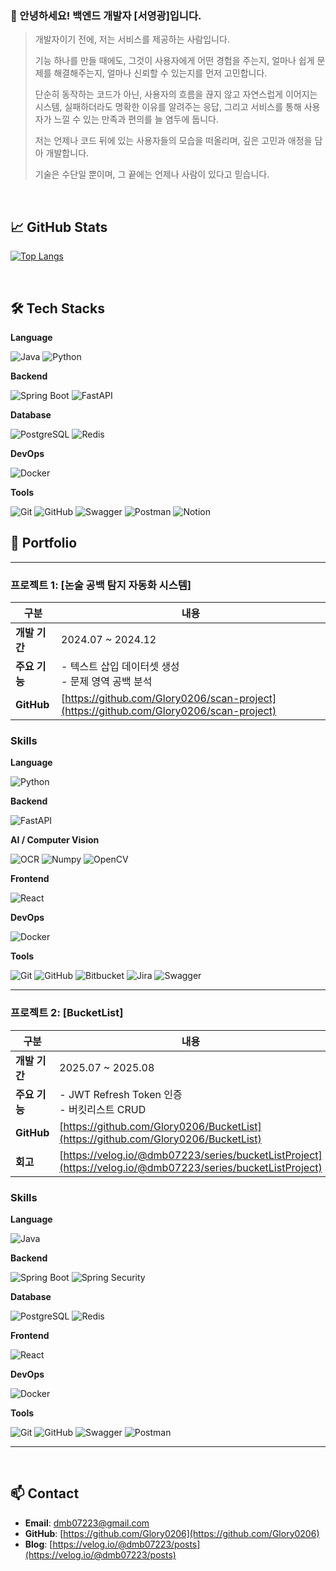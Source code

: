 ### 👋 안녕하세요! 백엔드 개발자 [서영광]입니다.

> 개발자이기 전에, 저는 서비스를 제공하는 사람입니다.
>
> 기능 하나를 만들 때에도, 그것이 사용자에게 어떤 경험을 주는지, 얼마나 쉽게 문제를 해결해주는지, 얼마나 신뢰할 수 있는지를 먼저 고민합니다.
>
> 단순히 동작하는 코드가 아닌, 사용자의 흐름을 끊지 않고 자연스럽게 이어지는 시스템, 실패하더라도 명확한 이유를 알려주는 응답, 그리고 서비스를 통해 사용자가 느낄 수 있는 만족과 편의를 늘 염두에 둡니다.
>
> 저는 언제나 코드 뒤에 있는 사용자들의 모습을 떠올리며, 깊은 고민과 애정을 담아 개발합니다.
>
> 기술은 수단일 뿐이며, 그 끝에는 언제나 사람이 있다고 믿습니다.

<br/>

## 📈 GitHub Stats

[![Top Langs](https://github-readme-stats.vercel.app/api/top-langs/?username=Glory0206&layout=compact&theme=tokyonight)](https://github.com/anuraghazra/github-readme-stats)

<br/>

## 🛠️ Tech Stacks

**Language**

<img src="https://img.shields.io/badge/Java-ED8B00?style=for-the-badge&logo=openjdk&logoColor=white" alt="Java"/>
<img src="https://img.shields.io/badge/Python-3776AB?style=for-the-badge&logo=python&logoColor=white" alt="Python"/>

**Backend**

<img src="https://img.shields.io/badge/Spring Boot-6DB33F?style=for-the-badge&logo=spring-boot&logoColor=white" alt="Spring Boot"/>
<img src="https://img.shields.io/badge/FastAPI-009688?style=for-the-badge&logo=fastapi&logoColor=white" alt="FastAPI"/>

**Database**

![PostgreSQL](https://img.shields.io/badge/postgresql-4169E1.svg?&style=for-the-badge&logo=postgresql&logoColor=white)
<img src="https://img.shields.io/badge/Redis-DC382D?style=for-the-badge&logo=redis&logoColor=white" alt="Redis"/>

**DevOps**

<img src="https://img.shields.io/badge/Docker-2496ED?style=for-the-badge&logo=docker&logoColor=white" alt="Docker"/>

**Tools**

<img src="https://img.shields.io/badge/Git-F05032?style=for-the-badge&logo=git&logoColor=white" alt="Git"/> <img src="https://img.shields.io/badge/GitHub-181717?style=for-the-badge&logo=github&logoColor=white" alt="GitHub"/>
<img src="https://img.shields.io/badge/Swagger-85EA2D?style=for-the-badge&logo=swagger&logoColor=black" alt="Swagger"/>
![Postman](https://img.shields.io/badge/postman-FF6C37.svg?&style=for-the-badge&logo=postman&logoColor=white)
![Notion](https://img.shields.io/badge/notion-000000.svg?&style=for-the-badge&logo=notion&logoColor=white)
<br/>

## 📂 Portfolio

---

### 프로젝트 1: [논술 공백 탐지 자동화 시스템]

| 구분          | 내용                                                                                   |
| ------------- | -------------------------------------------------------------------------------------- |
| **개발 기간** | 2024.07 ~ 2024.12                                                                      |
| **주요 기능** | - 텍스트 삽입 데이터셋 생성 <br> - 문제 영역 공백 분석                                 |
| **GitHub**    | [https://github.com/Glory0206/scan-project](https://github.com/Glory0206/scan-project) |

### Skills

**Language**

<img src="https://img.shields.io/badge/Python-3776AB?style=for-the-badge&logo=python&logoColor=white" alt="Python"/>

**Backend**

<img src="https://img.shields.io/badge/FastAPI-009688?style=for-the-badge&logo=fastapi&logoColor=white" alt="FastAPI"/>

**AI / Computer Vision**

<img src="https://img.shields.io/badge/OCR-FF6F00?style=for-the-badge" alt="OCR"/> <img src="https://img.shields.io/badge/Numpy-013243?style=for-the-badge&logo=numpy&logoColor=white" alt="Numpy"/> <img src="https://img.shields.io/badge/OpenCV-5C3EE8?style=for-the-badge&logo=opencv&logoColor=white" alt="OpenCV"/>

**Frontend**

  <img src="https://img.shields.io/badge/React-61DAFB?style=for-the-badge&logo=react&logoColor=black" alt="React"/>

**DevOps**

<img src="https://img.shields.io/badge/Docker-2496ED?style=for-the-badge&logo=docker&logoColor=white" alt="Docker"/>

**Tools**

<img src="https://img.shields.io/badge/Git-F05032?style=for-the-badge&logo=git&logoColor=white" alt="Git"/> <img src="https://img.shields.io/badge/GitHub-181717?style=for-the-badge&logo=github&logoColor=white" alt="GitHub"/> <img src="https://img.shields.io/badge/Bitbucket-0052CC?style=for-the-badge&logo=bitbucket&logoColor=white" alt="Bitbucket"/> <img src="https://img.shields.io/badge/Jira-0052CC?style=for-the-badge&logo=jira&logoColor=white" alt="Jira"/> <img src="https://img.shields.io/badge/Swagger-85EA2D?style=for-the-badge&logo=swagger&logoColor=black" alt="Swagger"/>

---

### 프로젝트 2: [BucketList]

| 구분          | 내용                                                                                                       |
| ------------- | ---------------------------------------------------------------------------------------------------------- |
| **개발 기간** | 2025.07 ~ 2025.08                                                                                          |
| **주요 기능** | - JWT Refresh Token 인증 <br> - 버킷리스트 CRUD <br>                                                       |
| **GitHub**    | [https://github.com/Glory0206/BucketList](https://github.com/Glory0206/BucketList)                         |
| **회고**      | [https://velog.io/@dmb07223/series/bucketListProject](https://velog.io/@dmb07223/series/bucketListProject) |

### Skills

**Language**

<img src="https://img.shields.io/badge/Java-ED8B00?style=for-the-badge&logo=openjdk&logoColor=white" alt="Java"/>

**Backend**

<img src="https://img.shields.io/badge/Spring Boot-6DB33F?style=for-the-badge&logo=spring-boot&logoColor=white" alt="Spring Boot"/> <img src="https://img.shields.io/badge/Spring Security-6DB33F?style=for-the-badge&logo=spring-security&logoColor=white" alt="Spring Security"/>

**Database**

![PostgreSQL](https://img.shields.io/badge/postgresql-4169E1.svg?&style=for-the-badge&logo=postgresql&logoColor=white)
<img src="https://img.shields.io/badge/Redis-DC382D?style=for-the-badge&logo=redis&logoColor=white" alt="Redis"/>

**Frontend**

<img src="https://img.shields.io/badge/React-61DAFB?style=for-the-badge&logo=react&logoColor=black" alt="React"/>

**DevOps**

<img src="https://img.shields.io/badge/Docker-2496ED?style=for-the-badge&logo=docker&logoColor=white" alt="Docker"/>

**Tools**

<img src="https://img.shields.io/badge/Git-F05032?style=for-the-badge&logo=git&logoColor=white" alt="Git"/> <img src="https://img.shields.io/badge/GitHub-181717?style=for-the-badge&logo=github&logoColor=white" alt="GitHub"/> <img src="https://img.shields.io/badge/Swagger-85EA2D?style=for-the-badge&logo=swagger&logoColor=black" alt="Swagger"/>
![Postman](https://img.shields.io/badge/postman-FF6C37.svg?&style=for-the-badge&logo=postman&logoColor=white)

---

<br/>

## 📫 Contact

- **Email**: [dmb07223@gmail.com](mailto:dmb07223@gmail.com)
- **GitHub**: [https://github.com/Glory0206](https://github.com/Glory0206)
- **Blog**: [https://velog.io/@dmb07223/posts](https://velog.io/@dmb07223/posts)
